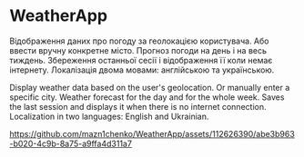 # WeatherApp

Відображення даних про погоду за геолокацією користувача. Або ввести вручну конкретне місто. Прогноз погоди на день і на весь тиждень. Збереження останньої сесії і відображення її коли немає інтернету. Локалізація двома мовами: англійською та українською.

Display weather data based on the user's geolocation. Or manually enter a specific city. Weather forecast for the day and for the whole week. Saves the last session and displays it when there is no internet connection. Localization in two languages: English and Ukrainian.


https://github.com/mazn1chenko/WeatherApp/assets/112626390/abe3b963-b020-4c9b-8a75-a9ffa4d311a7

